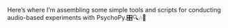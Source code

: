Here’s where I’m assembling some simple tools and scripts for conducting audio-based experiments with PsychoPy.🎛️🔍🎶🧩
